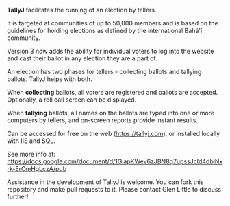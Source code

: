 **TallyJ** facilitates the running of an election by tellers.

It is targeted at communities of up to 50,000 members and is based on the guidelines
for holding elections as defined by the international Bahá'í community.

Version 3 now adds the ability for individual voters to log into the website and
cast their ballot in any election they are a part of.

An election has two phases for tellers - collecting ballots and tallying
ballots. TallyJ helps with both.

When **collecting** ballots, all voters are registered and ballots are accepted.
Optionally, a roll call screen can be displayed.

When **tallying** ballots, all names on the ballots are typed
into one or more computers by tellers, and on-screen reports provide instant results.

Can be accessed for free on the web (https://tallyj.com), or installed locally with IIS and SQL.

See more info at: https://docs.google.com/document/d/1GiapKWev6zJBN8q7upssJcId4dblNxrk-ErOmHgLczA/pub

Assistance in the development of TallyJ is welcome. You can fork this repository and make
pull requests to it. Please contact Glen Little to discuss further!
